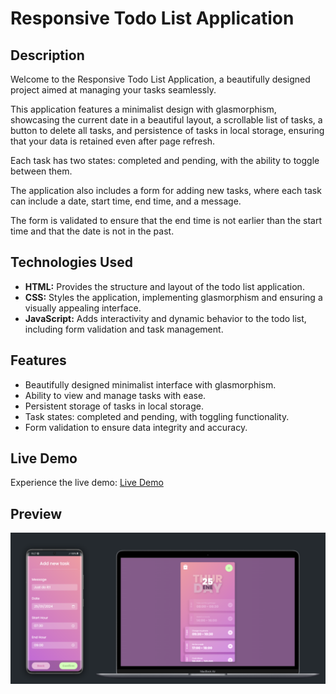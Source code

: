 # Responsive Todo List Application

## Description

Welcome to the Responsive Todo List Application, a beautifully designed project aimed at managing your tasks seamlessly.

This application features a minimalist design with glasmorphism, showcasing the current date in a beautiful layout, a scrollable list of tasks, a button to delete all tasks, and persistence of tasks in local storage, ensuring that your data is retained even after page refresh.

Each task has two states: completed and pending, with the ability to toggle between them.

The application also includes a form for adding new tasks, where each task can include a date, start time, end time, and a message.

The form is validated to ensure that the end time is not earlier than the start time and that the date is not in the past.

## Technologies Used

- **HTML:** Provides the structure and layout of the todo list application.
- **CSS:** Styles the application, implementing glasmorphism and ensuring a visually appealing interface.
- **JavaScript:** Adds interactivity and dynamic behavior to the todo list, including form validation and task management.

## Features

- Beautifully designed minimalist interface with glasmorphism.
- Ability to view and manage tasks with ease.
- Persistent storage of tasks in local storage.
- Task states: completed and pending, with toggling functionality.
- Form validation to ensure data integrity and accuracy.

## Live Demo

Experience the live demo: [Live Demo](https://guidopellegrini.github.io/responsive-todo-list/)

## Preview

![Preview](./preview.png)
